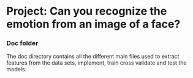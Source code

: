 # Project: Can you recognize the emotion from an image of a face?

### Doc folder

The doc directory contains all the different main files used to extract features from the data sets, implement, train cross validate and test the models. 
